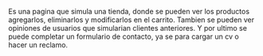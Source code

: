 Es una pagina que simula una tienda, donde se pueden ver los productos agregarlos, eliminarlos y modificarlos en el carrito. Tambien se pueden ver opiniones de usuarios que simularian clientes anteriores. Y por ultimo se puede completar un formulario de contacto, ya se para cargar un cv o hacer un reclamo.